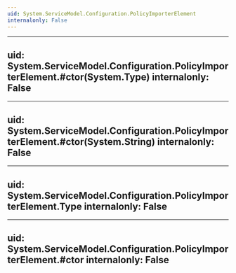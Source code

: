 ```yaml
---
uid: System.ServiceModel.Configuration.PolicyImporterElement
internalonly: False
---
```


---
uid: System.ServiceModel.Configuration.PolicyImporterElement.#ctor(System.Type)
internalonly: False
---

---
uid: System.ServiceModel.Configuration.PolicyImporterElement.#ctor(System.String)
internalonly: False
---

---
uid: System.ServiceModel.Configuration.PolicyImporterElement.Type
internalonly: False
---

---
uid: System.ServiceModel.Configuration.PolicyImporterElement.#ctor
internalonly: False
---
